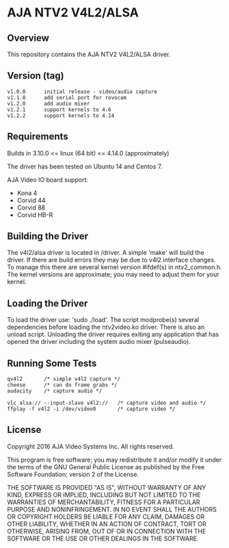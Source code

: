 # AJA NTV2 V4L2/ALSA

## Overview

This repository contains the AJA NTV2 V4L2/ALSA driver.

## Version (tag)

	v1.0.0		initial release - video/audio capture
	v1.1.0		add serial port for rovocam
	v1.2.0		add audio mixer
	v1.2.1		support kernels to 4.6
	v1.2.2		support kernels to 4.14

## Requirements

Builds in 3.10.0 <= linux (64 bit) <= 4.14.0 (approximately)

The driver has been tested on Ubuntu 14 and Centos 7.

AJA Video IO board support:
- Kona 4
- Corvid 44
- Corvid 88
- Corvid HB-R

## Building the Driver

The v4l2/alsa driver is located in /driver.  A simple 'make' will build
the driver.  If there are build errors they may be due to v4l2 interface
changes.  To manage this there are several kernel version #ifdef(s)
in ntv2_common.h.  The kernel versions are approximate; you may need
to adjust them for your kernel.

## Loading the Driver

To load the driver use:	'sudo ./load'.  The script modprobe(s) several
dependencies before loading the ntv2video.ko driver.  There is also an
unload script.  Unloading the driver requires exiting any application
that has opened the driver including the system audio mixer (pulseaudio).

## Running Some Tests

	qv4l2		/* simple v4l2 capture */
	cheese		/* can do frame grabs */
	audacity	/* capture audio */

	vlc alsa:// --input-slave v4l2://	/* capture video and audio */
	ffplay -f v4l2 -i /dev/video0		/* capture video */

## License

Copyright 2016 AJA Video Systems Inc. All rights reserved.

This program is free software; you may redistribute it and/or modify
it under the terms of the GNU General Public License as published by
the Free Software Foundation; version 2 of the License.

THE SOFTWARE IS PROVIDED "AS IS", WITHOUT WARRANTY OF ANY KIND,
EXPRESS OR IMPLIED, INCLUDING BUT NOT LIMITED TO THE WARRANTIES OF
MERCHANTABILITY, FITNESS FOR A PARTICULAR PURPOSE AND
NONINFRINGEMENT. IN NO EVENT SHALL THE AUTHORS OR COPYRIGHT HOLDERS
BE LIABLE FOR ANY CLAIM, DAMAGES OR OTHER LIABILITY, WHETHER IN AN
ACTION OF CONTRACT, TORT OR OTHERWISE, ARISING FROM, OUT OF OR IN
CONNECTION WITH THE SOFTWARE OR THE USE OR OTHER DEALINGS IN THE
SOFTWARE.
